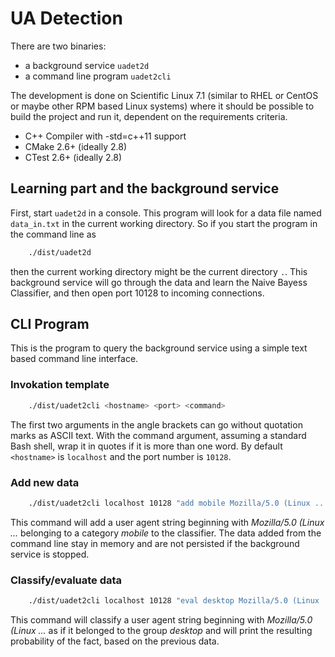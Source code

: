 # UA Detection

There are two binaries: 

- a background service `uadet2d`
- a command line program `uadet2cli`

The development is done on Scientific Linux 7.1 (similar to RHEL or CentOS or maybe other RPM based Linux systems) where it should be possible to build the project and run it, dependent on the requirements criteria.

- C++ Compiler with -std=c++11 support
- CMake 2.6+ (ideally 2.8)
- CTest 2.6+ (ideally 2.8)

## Learning part and the background service

First, start `uadet2d` in a console. This program will look for a data file named `data_in.txt` in the current working directory. So if you start the program in the command line as 

```bash
    ./dist/uadet2d
```

then the current working directory might be the current directory `.`. This background service will go through the data and learn the Naive Bayess Classifier, and then open port 10128 to incoming connections.

## CLI Program

This is the program to query the background service using a simple text based command line interface.

### Invokation template

```bash
    ./dist/uadet2cli <hostname> <port> <command>
```

The first two arguments in the angle brackets can go without quotation marks as ASCII text. With the command argument, assuming a standard Bash shell, wrap it in quotes if it is more than one word. By default `<hostname>` is `localhost` and the port number is `10128`.

### Add new data

```bash
    ./dist/uadet2cli localhost 10128 "add mobile Mozilla/5.0 (Linux ..."
```

This command will add a user agent string beginning with *Mozilla/5.0 (Linux ...* belonging to a category *mobile* to the classifier. The data added from the command line stay in memory and are not persisted if the background service is stopped.

### Classify/evaluate data

```bash
    ./dist/uadet2cli localhost 10128 "eval desktop Mozilla/5.0 (Linux ..."
```

This command will classify a user agent string beginning with *Mozilla/5.0 (Linux ...* as if it belonged to the group *desktop* and will print the resulting probability of the fact, based on the previous data.
